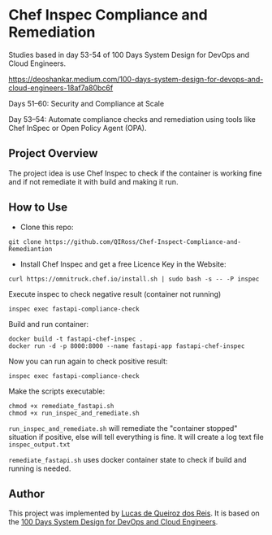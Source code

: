 # Chef Inspec Compliance and Remediation

Studies based in day 53-54 of 100 Days System Design for DevOps and Cloud Engineers.

https://deoshankar.medium.com/100-days-system-design-for-devops-and-cloud-engineers-18af7a80bc6f

Days 51–60: Security and Compliance at Scale

Day 53–54: Automate compliance checks and remediation using tools like Chef InSpec or Open Policy Agent (OPA).

## Project Overview

The project idea is use Chef Inspec to check if the container is working fine and if not remediate it with build and making it run.

## How to Use

* Clone this repo:
```
git clone https://github.com/QIRoss/Chef-Inspect-Compliance-and-Remediantion
```

* Install Chef Inspec and get a free Licence Key in the Website:
```
curl https://omnitruck.chef.io/install.sh | sudo bash -s -- -P inspec
```

Execute inspec to check negative result (container not running)
```
inspec exec fastapi-compliance-check
```

Build and run container:
```
docker build -t fastapi-chef-inspec .
docker run -d -p 8000:8000 --name fastapi-app fastapi-chef-inspec
```

Now you can run again to check positive result:
```
inspec exec fastapi-compliance-check
```

Make the scripts executable:
```
chmod +x remediate_fastapi.sh
chmod +x run_inspec_and_remediate.sh
```

```run_inspec_and_remediate.sh``` will remediate the "container stopped" situation if positive, else will tell everything is fine. It will create a log text file ```inspec_output.txt```

```remediate_fastapi.sh``` uses docker container state to check if build and running is needed.

## Author
This project was implemented by [Lucas de Queiroz dos Reis][2]. It is based on the [100 Days System Design for DevOps and Cloud Engineers][1].

[1]: https://deoshankar.medium.com/100-days-system-design-for-devops-and-cloud-engineers-18af7a80bc6f "Medium - Deo Shankar 100 Days"
[2]: https://www.linkedin.com/in/lucas-de-queiroz/ "LinkedIn - Lucas de Queiroz"